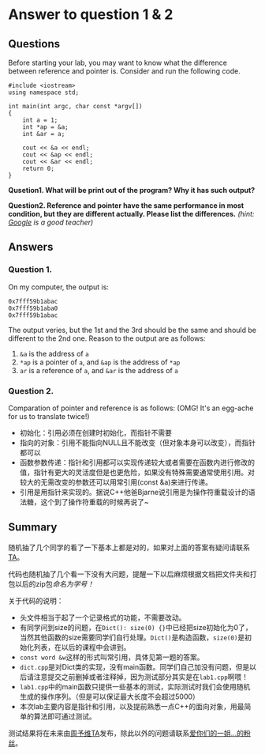 # Answer to question 1 & 2

## Questions
Before starting your lab, you may want to know what the difference between reference and pointer is. Consider and run the following code.

	#include <iostream>
	using namespace std;

	int main(int argc, char const *argv[]) 
	{ 
		int a = 1;
		int *ap = &a;
		int &ar = a;
		
		cout << &a << endl; 
		cout << &ap << endl;  
		cout << &ar << endl;  
		return 0;
	}

**Qusetion1. What will be print out of the program? Why it has such output?**
  
**Question2. Reference and pointer have the same performance in most condition, but they are different actually. Please list the differences.** *(hint: [Google](https://www.google.com.hk) is a good teacher)*  

## Answers

### Question 1.

On my computer, the output is:

	0x7fff59b1abac
	0x7fff59b1aba0
	0x7fff59b1abac

The output veries, but the 1st and the 3rd should be the same and should be different to the 2nd one. Reason to the output are as follows:

1. `&a` is the address of `a`
2. `*ap` is a pointer of `a`, and `&ap` is the address of `*ap`
3. `ar` is a reference of `a`, and `&ar` is the address of `a`

### Question 2.

Comparation of pointer and reference is as follows: (OMG! It's an egg-ache for us to translate twice!)

 - 初始化：引用必须在创建时初始化，而指针不需要
 - 指向的对象：引用不能指向NULL且不能改变（但对象本身可以改变），而指针都可以
 - 函数参数传递：指针和引用都可以实现传递较大或者需要在函数内进行修改的值，指针有更大的灵活度但是也更危险，如果没有特殊需要通常使用引用。对较大的无需改变的参数还可以用常引用(const &a)来进行传递。
 - 引用是用指针来实现的。据说C++他爸Bjarne说引用是为操作符重载设计的语法糖，这个到了操作符重载的时候再说了~

## Summary

随机抽了几个同学的看了一下基本上都是对的，如果对上面的答案有疑问请联系[TA](mailto:11300180158@fudan.edu.cn)。

代码也随机抽了几个看一下没有大问题，提醒一下以后麻烦根据文档把文件夹和打包以后的zip包*命名为学号！*

关于代码的说明：

 - 头文件相当于起了一个记录格式的功能，不需要改动。
 - 有同学问到size的问题，在`Dict(): size(0) {}`中已经把size初始化为0了，当然其他函数的size需要同学们自行处理。`Dict()`是构造函数，`size(0)`是初始化列表，在以后的课程中会讲到。
 - `const word &w`这样的形式叫常引用，具体见第一题的答案。
 - `dict.cpp`是对Dict类的实现，没有main函数。同学们自己加没有问题，但是以后请注意提交之前删掉或者注释掉，因为测试部分其实是在`lab1.cpp`啊喂！
 - `lab1.cpp`中的main函数只提供一些基本的测试，实际测试时我们会使用随机生成的操作序列。（但是可以保证最大长度不会超过5000）
 - 本次lab主要内容是指针和引用，以及提前熟悉一点C++的面向对象，用最简单的算法即可通过测试。

测试结果将在未来由[周予维TA](伟大正确的一姐！)发布，除此以外的问题请联系[爱你们的一姐...的粉丝](11300180158@fudan.edu.cn)。